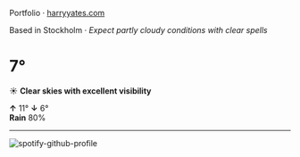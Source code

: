 Portfolio · [harryyates.com](https://harryyates.com)

<!-- WEATHER_START -->
Based in Stockholm · *Expect partly cloudy conditions with clear spells*

# 7°
☀️ **Clear skies with excellent visibility**

**↑** 11° **↓** 6°  
**Rain** 80%

---
<!-- WEATHER_END -->

<p align="left">
  <a>
    <img src="https://spotify-github-profile.kittinanx.com/api/view?uid=bigbello&cover_image=true&theme=natemoo-re&show_offline=true&background_color=121212&interchange=false&bar_color=53b14f&bar_color_cover=false" alt="spotify-github-profile">
  </a>
</p>